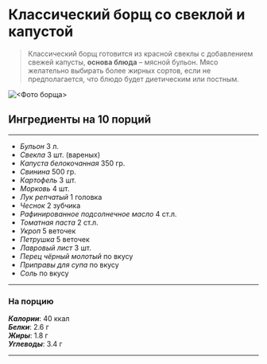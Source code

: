 # Классический борщ со свеклой и капустой

> Классический борщ готовится из красной свеклы с добавлением свежей капусты, **основа блюда** – мясной бульон. Мясо желательно выбирать более жирных сортов, если не предполагается, что блюдо будет диетическим или постным.

![<Фото борща>](../hw_git/borsh.jpg)

## Ингредиенты на 10 порций
---
* *Бульон* 3 л.
* *Свекла* 3 шт. (вареных)
* *Капуста белокочанная* 350 гр.
* *Свинина* 500 гр.
* *Картофель* 3 шт.
* *Морковь* 4 шт.
* *Лук репчатый* 1 головка
* *Чеснок* 2 зубчика
* *Рафинированное подсолнечное масло* 4 ст.л.
* *Томатная паста* 2 ст.л.
* *Укроп* 5 веточек
* *Петрушка* 5 веточек
* *Лавровый лист* 3 шт.
* *Перец чёрный молотый* по вкусу
* *Приправы для супа* по вкусу
* *Соль* по вкусу

---

### На порцию
***Калории***: 40 ккал <br>
***Белки***: 2.6 г <br>
***Жиры***: 1.8 г <br>
***Углеводы***: 3.4 г <br>

---

